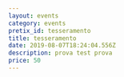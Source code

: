 ```yaml
---
layout: events
category: events
pretix_id: tesseramento
title: tesseramento
date: 2019-08-07T18:24:04.556Z
description: prova test prova
price: 50
---
```


